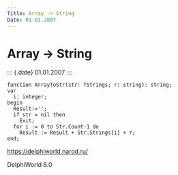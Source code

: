 ```yaml
---
Title: Array -> String
Date: 01.01.2007
---
```



Array -> String
===============

::: {.date}
01.01.2007
:::

    function ArrayToStr(str: TStrings; r: string): string;
    var
      i: integer;
    begin
      Result:='';
      if str = nil then
        Exit;
      for i := 0 to Str.Count-1 do
        Result := Result + Str.Strings[i] + r;
    end;

<https://delphiworld.narod.ru/>

DelphiWorld 6.0

 
